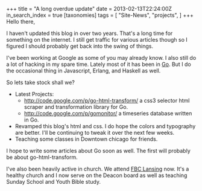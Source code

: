 +++
title = "A long overdue update"
date = 2013-02-13T22:24:00Z
in_search_index = true
[taxonomies]
tags = [
  "Site-News",
	"projects",
]
+++
Hello there,

I haven't updated this blog in over two years. That's a long time for something on the internet. I still get traffic for various articles though so I figured I should probably get back into the swing of things.

I've been working at Google as some of you may already know. I also still do a lot of hacking in my spare time. Lately most of it has been in [Go](http://golang.org). But I do the occasional thing in Javascript, Erlang, and Haskell as well.

So lets take stock shall we?

* Latest Projects:
  * http://code.google.com/p/go-html-transform/ a css3 selector html scraper and transformation library for Go.
  * http://code.google.com/p/gomonitor/ a timeseries database written in Go.
* Revamped this blog's html and css. I do hope the colors and  typography are better. I'll be continuing to tweak it over the next few weeks.
* Teaching some classes in Downtown chicago for friends.

I hope to write some articles about Go soon as well. The first will probably be about go-html-transform.

I've also been heavily active in church. We attend [FBC Lansing](http://fbclansing.org) now. It's a healthy church and I now serve on the Deacon board as well as teaching Sunday School and Youth Bible study.

